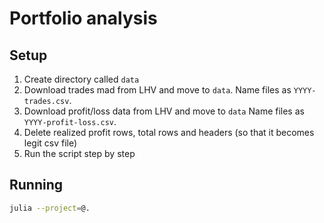 # Portfolio analysis

## Setup
1. Create directory called `data`
2. Download trades mad from LHV and move to `data`. Name files as `YYYY-trades.csv`.
3. Download profit/loss data from LHV and move to `data` Name files as `YYYY-profit-loss.csv`.
4. Delete realized profit rows, total rows and headers (so that it becomes legit csv file)
5. Run the script step by step

## Running
```bash
julia --project=@.
```

